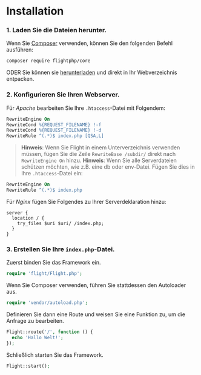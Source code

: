 # Installation

### 1. Laden Sie die Dateien herunter.

Wenn Sie [Composer](https://getcomposer.org) verwenden, können Sie den folgenden
Befehl ausführen:

```bash
composer require flightphp/core
```

ODER Sie können sie [herunterladen](https://github.com/flightphp/core/archive/master.zip)
und direkt in Ihr Webverzeichnis entpacken.

### 2. Konfigurieren Sie Ihren Webserver.

Für *Apache* bearbeiten Sie Ihre `.htaccess`-Datei mit Folgendem:

```apache
RewriteEngine On
RewriteCond %{REQUEST_FILENAME} !-f
RewriteCond %{REQUEST_FILENAME} !-d
RewriteRule ^(.*)$ index.php [QSA,L]
```

> **Hinweis**: Wenn Sie Flight in einem Unterverzeichnis verwenden müssen, fügen Sie die Zeile
> `RewriteBase /subdir/` direkt nach `RewriteEngine On` hinzu.
> **Hinweis**: Wenn Sie alle Serverdateien schützen möchten, wie z.B. eine db oder env-Datei.
> Fügen Sie dies in Ihre `.htaccess`-Datei ein:

```apache
RewriteEngine On
RewriteRule ^(.*)$ index.php
```

Für *Nginx* fügen Sie Folgendes zu Ihrer Serverdeklaration hinzu:

```nginx
server {
  location / {
    try_files $uri $uri/ /index.php;
  }
}
```

### 3. Erstellen Sie Ihre `index.php`-Datei.

Zuerst binden Sie das Framework ein.

```php
require 'flight/Flight.php';
```

Wenn Sie Composer verwenden, führen Sie stattdessen den Autoloader aus.

```php
require 'vendor/autoload.php';
```

Definieren Sie dann eine Route und weisen Sie eine Funktion zu, um die Anfrage zu bearbeiten.

```php
Flight::route('/', function () {
  echo 'Hallo Welt!';
});
```

Schließlich starten Sie das Framework.

```php
Flight::start();
```
